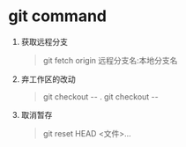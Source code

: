 # git command

1. 获取远程分支
    > git fetch origin 远程分支名:本地分支名
1. 弃工作区的改动
    > git checkout -- .
    > git checkout -- <file>
1. 取消暂存
    > git reset HEAD <文件>... 